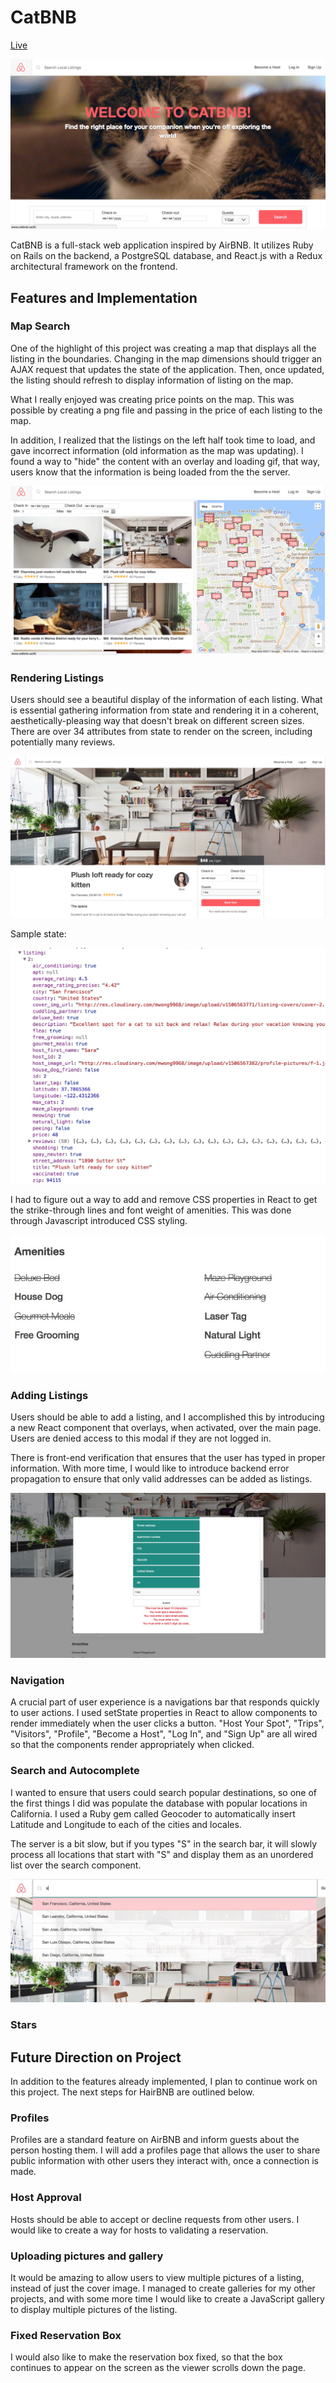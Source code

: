 
# CatBNB

[Live](http://catbnb.us)

![Front Page](/public/cover.jpg)

CatBNB is a full-stack web application inspired by AirBNB. It utilizes Ruby on Rails on the backend, a PostgreSQL database, and React.js with a Redux architectural framework on the frontend.

## Features and Implementation

### Map Search

One of the highlight of this project was creating a map that displays all the listing in the boundaries. Changing in the map dimensions should trigger an AJAX request that updates the state of the application. Then, once updated, the listing should refresh to display information of listing on the map.

What I really enjoyed was creating price points on the map. This was possible by creating a png file and passing in the price of each listing to the map.

In addition, I realized that the listings on the left half took time to load, and gave incorrect information (old information as the map was updating). I found a way to "hide" the content with an overlay and loading gif, that way, users know that the information is being loaded from the the server.

![Map Search](/public/map.jpg)

### Rendering Listings

Users should see a beautiful display of the information of each listing. What is essential gathering information from state and rendering it in a coherent, aesthetically-pleasing way that doesn't break on different screen sizes. There are over 34 attributes from state to render on the screen, including potentially many reviews.

![Listing](/public/listing.jpg)

Sample state:

![State](/public/state.jpg)

I had to figure out a way to add and remove CSS properties in React to get the strike-through lines and font weight of amenities. This was done through Javascript introduced CSS styling.

![Amenities](/public/amenities.jpg)

### Adding Listings

Users should be able to add a listing, and I accomplished this by introducing a new React component that overlays, when activated, over the main page. Users are denied access to this modal if they are not logged in.

There is front-end verification that ensures that the user has typed in proper information. With more time, I would like to introduce backend error propagation to ensure that only valid addresses can be added as listings.

![Add Listing](/public/add-listing.jpg)

### Navigation

A crucial part of user experience is a navigations bar that responds quickly to user actions. I used setState properties in React to allow components to render immediately when the user clicks a button. "Host Your Spot", "Trips", "Visitors", "Profile", "Become a Host", "Log In", and "Sign Up" are all wired so that the components render appropriately when clicked.

### Search and Autocomplete

I wanted to ensure that users could search popular destinations, so one of the first things I did was populate the database with popular locations in California. I used a Ruby gem called Geocoder to automatically insert Latitude and Longitude to each of the cities and locales.

The server is a bit slow, but if you types "S" in the search bar, it will slowly process all locations that start with "S" and display them as an unordered list over the search component.

![Search](/public/search.jpg)

### Stars

## Future Direction on Project

In addition to the features already implemented, I plan to continue work on this project. The next steps for HairBNB are outlined below.

### Profiles

Profiles are a standard feature on AirBNB and inform guests about the person hosting them. I will add a profiles page that allows the user to share public information with other users they interact with, once a connection is made.

### Host Approval

Hosts should be able to accept or decline requests from other users. I would like to create a way for hosts to validating a reservation.

### Uploading pictures and gallery

It would be amazing to allow users to view multiple pictures of a listing, instead of just the cover image. I managed to create galleries for my other projects, and with some more time I would like to create a JavaScript gallery to display multiple pictures of the listing.

### Fixed Reservation Box

I would also like to make the reservation box fixed, so that the box continues to appear on the screen as the viewer scrolls down the page.
